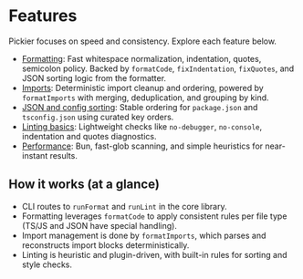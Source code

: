 # Features

Pickier focuses on speed and consistency. Explore each feature below.

- [Formatting](/features/formatting): Fast whitespace normalization, indentation, quotes, semicolon policy. Backed by `formatCode`, `fixIndentation`, `fixQuotes`, and JSON sorting logic from the formatter.
- [Imports](/features/imports): Deterministic import cleanup and ordering, powered by `formatImports` with merging, deduplication, and grouping by kind.
- [JSON and config sorting](/features/json-and-config-sorting): Stable ordering for `package.json` and `tsconfig.json` using curated key orders.
- [Linting basics](/features/linting-basics): Lightweight checks like `no-debugger`, `no-console`, indentation and quotes diagnostics.
- [Performance](/features/performance): Bun, fast-glob scanning, and simple heuristics for near-instant results.

## How it works (at a glance)

- CLI routes to `runFormat` and `runLint` in the core library.
- Formatting leverages `formatCode` to apply consistent rules per file type (TS/JS and JSON have special handling).
- Import management is done by `formatImports`, which parses and reconstructs import blocks deterministically.
- Linting is heuristic and plugin-driven, with built-in rules for sorting and style checks.
